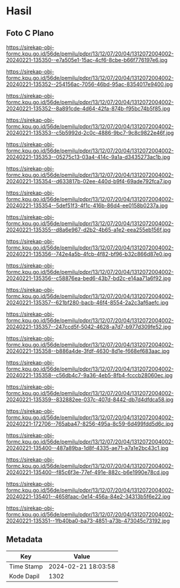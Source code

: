 # Hasil

## Foto C Plano

https://sirekap-obj-formc.kpu.go.id/56de/pemilu/pdpr/13/12/07/20/04/1312072004002-20240221-135350--e7a505e1-15ac-4cf6-8cbe-b66f776197e6.jpg

https://sirekap-obj-formc.kpu.go.id/56de/pemilu/pdpr/13/12/07/20/04/1312072004002-20240221-135352--254156ac-7056-46bd-95ac-8354017e9400.jpg

https://sirekap-obj-formc.kpu.go.id/56de/pemilu/pdpr/13/12/07/20/04/1312072004002-20240221-135352--8a891cde-4d64-42fa-874b-f95bc74b5f85.jpg

https://sirekap-obj-formc.kpu.go.id/56de/pemilu/pdpr/13/12/07/20/04/1312072004002-20240221-135353--c5b5992d-2c0c-4886-9bc7-9c8c9822e46f.jpg

https://sirekap-obj-formc.kpu.go.id/56de/pemilu/pdpr/13/12/07/20/04/1312072004002-20240221-135353--05275c13-03a4-414c-9a1a-d3435273ac1b.jpg

https://sirekap-obj-formc.kpu.go.id/56de/pemilu/pdpr/13/12/07/20/04/1312072004002-20240221-135354--d633817b-02ee-440d-b9f4-69ade792fca7.jpg

https://sirekap-obj-formc.kpu.go.id/56de/pemilu/pdpr/13/12/07/20/04/1312072004002-20240221-135354--5def51f3-4f1c-416b-86d4-ee0158b0237a.jpg

https://sirekap-obj-formc.kpu.go.id/56de/pemilu/pdpr/13/12/07/20/04/1312072004002-20240221-135355--d8a6e967-d2b2-4b65-a1e2-eea255eb156f.jpg

https://sirekap-obj-formc.kpu.go.id/56de/pemilu/pdpr/13/12/07/20/04/1312072004002-20240221-135356--742e4a5b-4fcb-4f82-bf96-b32c866d87e0.jpg

https://sirekap-obj-formc.kpu.go.id/56de/pemilu/pdpr/13/12/07/20/04/1312072004002-20240221-135356--c58876ea-bed6-43b7-bd2c-e14aa71a6f92.jpg

https://sirekap-obj-formc.kpu.go.id/56de/pemilu/pdpr/13/12/07/20/04/1312072004002-20240221-135357--621bf280-bacb-46f4-8554-2a2c3af6aefc.jpg

https://sirekap-obj-formc.kpu.go.id/56de/pemilu/pdpr/13/12/07/20/04/1312072004002-20240221-135357--247ccd5f-5042-4628-a7d7-b977d309fe52.jpg

https://sirekap-obj-formc.kpu.go.id/56de/pemilu/pdpr/13/12/07/20/04/1312072004002-20240221-135358--b886a4de-3fdf-4630-8d1e-f668ef683aac.jpg

https://sirekap-obj-formc.kpu.go.id/56de/pemilu/pdpr/13/12/07/20/04/1312072004002-20240221-135358--c56db4c7-9a36-4eb5-8fb4-fcccb28060ec.jpg

https://sirekap-obj-formc.kpu.go.id/56de/pemilu/pdpr/13/12/07/20/04/1312072004002-20240221-135359--832882ee-037c-407d-8442-db7d4dfdca58.jpg

https://sirekap-obj-formc.kpu.go.id/56de/pemilu/pdpr/13/12/07/20/04/1312072004002-20240221-172706--765aba47-8256-495a-8c59-6d499fdd5d6c.jpg

https://sirekap-obj-formc.kpu.go.id/56de/pemilu/pdpr/13/12/07/20/04/1312072004002-20240221-135400--487a89ba-1d8f-4335-ae71-a7a1e2bc43c1.jpg

https://sirekap-obj-formc.kpu.go.id/56de/pemilu/pdpr/13/12/07/20/04/1312072004002-20240221-135400--f85c6f3e-77ef-491e-882c-b6e1990e78cd.jpg

https://sirekap-obj-formc.kpu.go.id/56de/pemilu/pdpr/13/12/07/20/04/1312072004002-20240221-135401--4658faac-0e14-456a-84e2-34313b5f6e22.jpg

https://sirekap-obj-formc.kpu.go.id/56de/pemilu/pdpr/13/12/07/20/04/1312072004002-20240221-135351--1fb40ba0-ba73-4851-a73b-473045c73192.jpg


## Metadata

| Key        | Value               |
| ---------- | ------------------- |
| Time Stamp | 2024-02-21 18:03:58 |
| Kode Dapil | 1302                |



